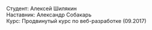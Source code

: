 Студент: Алексей Шилякин  
Наставник: Александр Собакарь  
Курс: Продвинутый курс по веб-разработке (09.2017)